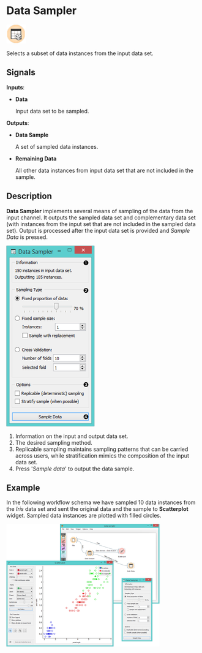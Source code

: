 Data Sampler
============

![Data Sampler icon](icons/data-sampler.png)

Selects a subset of data instances from the input data set.

Signals
-------

**Inputs**:

- **Data**

  Input data set to be sampled.

**Outputs**:

- **Data Sample**

  A set of sampled data instances.

- **Remaining Data**

  All other data instances from input data set that are not included in the sample.

Description
-----------

**Data Sampler** implements several means of sampling of the data from the
input channel. It outputs the sampled data set and complementary data
set (with instances from the input set that are not included in the
sampled data set). Output is processed after the input data set is provided and *Sample Data* is pressed.

![Data Sampler](images/DataSampler-stamped.png)

1. Information on the input and output data set.
2. The desired sampling method.
3. Replicable sampling maintains sampling patterns that can be carried across users, while stratification mimics the composition of the input data set.
4. Press '*Sample data*' to output the data sample.

Example
-------

In the following workflow schema we have sampled 10 data instances
from the *Iris* data set and sent the original data and the sample to **Scatterplot**
widget. Sampled data instances are plotted with filled circles.

<img src="images/DataSampler-Example.png" alt="image" width="400">
